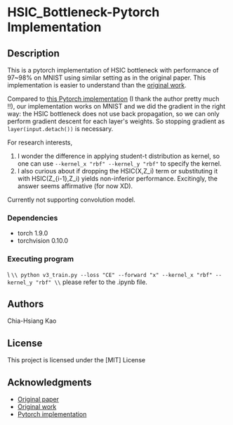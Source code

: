 # HSIC_Bottleneck-Pytorch Implementation

## Description

This is a pytorch implementation of HSIC bottleneck with performance of 97~98% on MNIST using similar setting as in the original paper.
This implementation is easier to understand than the [original work](https://github.com/choasma/HSIC-bottleneck). 

Compared to [this Pytorch implementation](https://github.com/gusye1234/Pytorch-HSIC-bottleneck) (I thank the author pretty much !!), our implementation works on MNIST and we did the gradient in the right way: the HSIC bottleneck does not use back propagation, so we can only perform gradient descent for each layer's weights. So stopping gradient as ```layer(input.detach())``` is necessary.

For research interests, 
1. I wonder the difference in applying student-t distribution as kernel, so one can use  ```--kernel_x "rbf" --kernel_y "rbf"``` to specify the kernel.
2. I also curious about if dropping the HSIC(X,Z_i) term or substituting it with HSIC(Z_{i-1},Z_i) yields non-inferior performance. Excitingly, the answer seems affirmative (for now XD).

Currently not supporting convolution model.

### Dependencies

* torch 1.9.0
* torchvision 0.10.0

### Executing program
\\ ```
\\ python v3_train.py --loss "CE" --forward "x" --kernel_x "rbf" --kernel_y "rbf"
\\ ```
please refer to the .ipynb file.

## Authors
Chia-Hsiang Kao

## License
This project is licensed under the [MIT] License

## Acknowledgments

* [Original paper](https://arxiv.org/pdf/1908.01580.pdf)
* [Original work](https://github.com/choasma/HSIC-bottleneck)
* [Pytorch implementation](https://github.com/gusye1234/Pytorch-HSIC-bottleneck)
